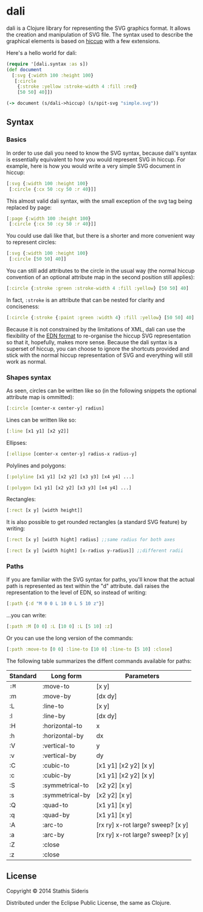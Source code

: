 # dali

dali is a Clojure library for representing the SVG graphics format. It
allows the creation and manipulation of SVG file. The syntax used to
describe the graphical elements is based on
[hiccup](https://github.com/weavejester/hiccup) with a few extensions.

Here's a hello world for dali:

```clojure
(require '[dali.syntax :as s])
(def document
  [:svg {:width 100 :height 100}
   [:circle
    {:stroke :yellow :stroke-width 4 :fill :red}
    [50 50] 40]])

(-> document (s/dali->hiccup) (s/spit-svg "simple.svg"))
```

## Syntax

### Basics

In order to use dali you need to know the SVG syntax, because dali's
syntax is essentially equivalent to how you would represent SVG in
hiccup. For example, here is how you would write a very simple SVG
document in hiccup:

```clojure
[:svg {:width 100 :height 100}
 [:circle {:cx 50 :cy 50 :r 40}]]
```

This almost valid dali syntax, with the small exception of the svg tag
being replaced by page:

```clojure
[:page {:width 100 :height 100}
 [:circle {:cx 50 :cy 50 :r 40}]]
```

You could use dali like that, but there is a shorter and more
convenient way to represent circles:

```clojure
[:svg {:width 100 :height 100}
 [:circle [50 50] 40]]
```

You can still add attributes to the circle in the usual way (the
normal hiccup convention of an optional attribute map in the second
position still applies):

```clojure
[:circle {:stroke :green :stroke-width 4 :fill :yellow} [50 50] 40]
```

In fact, `:stroke` is an attribute that can be nested for clarity and
conciseness:

```clojure
[:circle {:stroke {:paint :green :width 4} :fill :yellow} [50 50] 40]
```

Because it is not constrained by the limitations of XML, dali can use
the flexibility of the [EDN format](https://github.com/edn-format/edn)
to re-organise the hiccup SVG representation so that it, hopefully,
makes more sense. Because the dali syntax is a superset of hiccup, you
can choose to ignore the shortcuts provided and stick with the normal
hiccup representation of SVG and everything will still work as normal.

### Shapes syntax

As seen, circles can be written like so (in the following snippets the
optional attribute map is ommitted):

```clojure
[:circle [center-x center-y] radius]
```

Lines can be written like so:

```clojure
[:line [x1 y1] [x2 y2]]
```

Ellipses:
```clojure
[:ellipse [center-x center-y] radius-x radius-y]
```

Polylines and polygons:
```clojure
[:polyline [x1 y1] [x2 y2] [x3 y3] [x4 y4] ...]

[:polygon [x1 y1] [x2 y2] [x3 y3] [x4 y4] ...]
```

Rectangles:
```clojure
[:rect [x y] [width height]]
```

It is also possible to get rounded rectangles (a standard SVG feature)
by writing:

```clojure
[:rect [x y] [width hight] radius] ;;same radius for both axes

[:rect [x y] [width hight] [x-radius y-radius]] ;;different radii
```

### Paths

If you are familiar with the SVG syntax for paths, you'll know that
the actual path is represented as text within the "d" attribute. dali
raises the representation to the level of EDN, so instead of writing:

```clojure
[:path {:d "M 0 0 L 10 0 L 5 10 z"}]
```

...you can write:

```clojure
[:path :M [0 0] :L [10 0] :L [5 10] :z]
```

Or you can use the long version of the commands:

```clojure
[:path :move-to [0 0] :line-to [10 0] :line-to [5 10] :close]
```

The following table summarizes the diffent commands available for
paths:

| Standard | Long form       | Parameters                        |
|----------|-----------------|-----------------------------------|
| `:M`       | :move-to        | [x y]                             |
| :m       | :move-by        | [dx dy]                           |
| :L       | :line-to        | [x y]                             |
| :l       | :line-by        | [dx dy]                           |
| :H       | :horizontal-to  | x                                 |
| :h       | :horizontal-by  | dx                                |
| :V       | :vertical-to    | y                                 |
| :v       | :vertical-by    | dy                                |
| :C       | :cubic-to       | [x1 y1] [x2 y2] [x y]             |
| :c       | :cubic-by       | [x1 y1] [x2 y2] [x y]             |
| :S       | :symmetrical-to | [x2 y2] [x y]                     |
| :s       | :symmetrical-by | [x2 y2] [x y]                     |
| :Q       | :quad-to        | [x1 y1] [x y]                     |
| :q       | :quad-by        | [x1 y1] [x y]                     |
| :A       | :arc-to         | [rx ry] x-rot large? sweep? [x y] |
| :a       | :arc-by         | [rx ry] x-rot large? sweep? [x y] |
| :Z       | :close          |                                   |
| :z       | :close          |                                   |

## License

Copyright © 2014 Stathis Sideris

Distributed under the Eclipse Public License, the same as Clojure.

